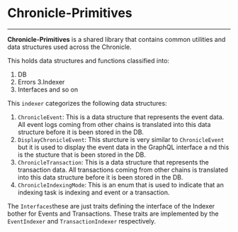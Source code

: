 # Chronicle-Primitives
-------------------------


**Chronicle-Primitives** is a shared library that contains common utilities and data structures used across the Chronicle.

This holds data structures and functions classified into:
1. DB
2. Errors
3.Indexer
4. Interfaces
and so on


This `indexer` categorizes the following data structures:
1. `ChronicleEvent`: This is a data structure that represents the event data. All event logs coming from other chains is translated into this data structure before it is been stored in the DB.
2. `DisplayChronicleEvent`: This sturcture is very similar to `ChronicleEvent` but it is used to display the event data in the GraphQL interface a nd this is the stucture that is been stored in the DB.
3. `ChronicleTransaction`: This is a data structure that represents the transaction data. All transactions coming from other chains is translated into this data structure before it is been stored in the DB.
4. `ChronicleIndexingMode`: This is an enum that is used to indicate that an indexing task is indexing and event or a transaction.


The `Interfaces`these are just traits defining the interface of the Indexer bother for Events and Transactions. These traits are implemented by the `EventIndexer` and `TransactionIndexer` respectively.
